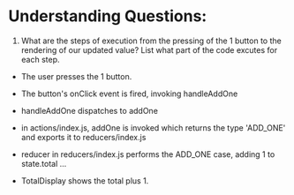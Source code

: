 # Understanding Questions:
1. What are the steps of execution from the pressing of the 1 button to the rendering of our updated value? List what part of the code excutes for each step.
* The user presses the 1 button.
* The button's onClick event is fired, invoking handleAddOne
* handleAddOne dispatches to addOne
* in actions/index.js, addOne is invoked which returns the type 'ADD_ONE' and exports it to reducers/index.js
* reducer in reducers/index.js performs the ADD_ONE case, adding 1 to state.total
...

* TotalDisplay shows the total plus 1.
